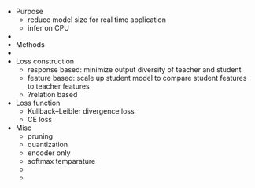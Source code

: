 - Purpose
	- reduce model size for real time application
	- infer on CPU
-
- Methods
-
- Loss construction
	- response based: minimize output diversity of teacher and student
	- feature based: scale up student model to compare student features to teacher features
	- ?relation based
- Loss function
	- Kullback–Leibler divergence loss
	- CE loss
- Misc
	- pruning
	- quantization
	- encoder only
	- softmax temparature
	-
	-
